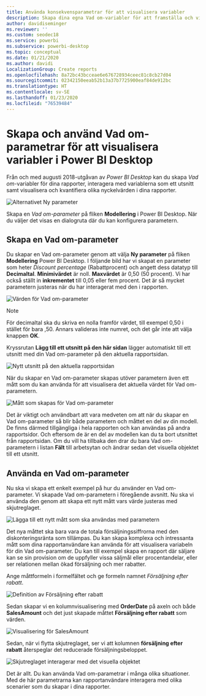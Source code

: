 ```yaml
---
title: Använda konsekvensparametrar för att visualisera variabler
description: Skapa dina egna Vad om-variabler för att framställa och visualisera variabler i Power BI-rapporter
author: davidiseminger
ms.reviewer: ''
ms.custom: seodec18
ms.service: powerbi
ms.subservice: powerbi-desktop
ms.topic: conceptual
ms.date: 01/21/2020
ms.author: davidi
LocalizationGroup: Create reports
ms.openlocfilehash: 8a72bc43bcceae6e676728934ceec81c8cb27d04
ms.sourcegitcommit: 02342150eeab52b13a37b7725900eaf84de912bc
ms.translationtype: HT
ms.contentlocale: sv-SE
ms.lasthandoff: 01/23/2020
ms.locfileid: "76539484"
---
```

# <a name="create-and-use-what-if-parameters-to-visualize-variables-in-power-bi-desktop"></a>Skapa och använd Vad om-parametrar för att visualisera variabler i Power BI Desktop

Från och med augusti 2018-utgåvan av *Power BI Desktop* kan du skapa *Vad om*-variabler för dina rapporter, interagera med variablerna som ett utsnitt samt visualisera och kvantifiera olika nyckelvärden i dina rapporter.

![Alternativet Ny parameter](media/desktop-what-if/what-if_01.png)

Skapa en *Vad om-parameter* på fliken **Modellering** i Power BI Desktop. När du väljer det visas en dialogruta där du kan konfigurera parametern.

## <a name="creating-a-what-if-parameter"></a>Skapa en Vad om-parameter

Du skapar en Vad om-parameter genom att välja **Ny parameter** på fliken **Modellering** Power BI Desktop. I följande bild har vi skapat en parameter som heter *Discount percentage* (Rabattprocent) och angett dess datatyp till **Decimaltal**. **Minimivärdet** är noll. **Maxvärdet** är 0,50 (50 procent). Vi har också ställt in **inkrementet** till 0,05 eller fem procent. Det är så mycket parametern justeras när du har interagerat med den i rapporten.

![Värden för Vad om-parameter](media/desktop-what-if/what-if_02.png)

> [!NOTE]
> För decimaltal ska du skriva en nolla framför värdet, till exempel 0,50 i stället för bara ,50. Annars valideras inte numret, och det går inte att välja knappen **OK**.
> 
> 

Kryssrutan **Lägg till ett utsnitt på den här sidan** lägger automatiskt till ett utsnitt med din Vad om-parameter på den aktuella rapportsidan.

![Nytt utsnitt på den aktuella rapportsidan](media/desktop-what-if/what-if_03.png)

När du skapar en Vad om-parameter skapas utöver parametern även ett mått som du kan använda för att visualisera det aktuella värdet för Vad om-parametern.

![Mått som skapas för Vad om-parameter](media/desktop-what-if/what-if_04.png)

Det är viktigt och användbart att vara medveten om att när du skapar en Vad om-parameter så blir både parametern och måttet en del av din modell. De finns därmed tillgängliga i hela rapporten och kan användas på andra rapportsidor. Och eftersom de är en del av modellen kan du ta bort utsnittet från rapportsidan. Om du vill ha tillbaka den drar du bara Vad om-parametern i listan **Fält** till arbetsytan och ändrar sedan det visuella objektet till ett utsnitt.

## <a name="using-a-what-if-parameter"></a>Använda en Vad om-parameter

Nu ska vi skapa ett enkelt exempel på hur du använder en Vad om-parameter. Vi skapade Vad om-parametern i föregående avsnitt. Nu ska vi använda den genom att skapa ett nytt mått vars värde justeras med skjutreglaget.

![Lägga till ett nytt mått som ska användas med parametern](media/desktop-what-if/what-if_05.png)

Det nya måttet ska bara vara de totala försäljningssiffrorna med den diskonteringsränta som tillämpas. Du kan skapa komplexa och intressanta mått som dina rapportanvändare kan använda för att visualisera variabeln för din Vad om-parameter. Du kan till exempel skapa en rapport där säljare kan se sin provision om de uppfyller vissa säljmål eller procentandelar, eller ser relationen mellan ökad försäljning och mer rabatter.

Ange måttformeln i formelfältet och ge formeln namnet *Försäljning efter rabatt*.

![Definition av Försäljning efter rabatt](media/desktop-what-if/what-if_06.png)

Sedan skapar vi en kolumnvisualisering med **OrderDate** på axeln och både **SalesAmount** och det just skapade måttet **Försäljning efter rabatt** som värden.

![Visualisering för SalesAmount](media/desktop-what-if/what-if_07.png)

Sedan, när vi flytta skjutreglaget, ser vi att kolumnen **försäljning efter rabatt** återspeglar det reducerade försäljningsbeloppet.

![Skjutreglaget interagerar med det visuella objektet](media/desktop-what-if/what-if_08.png)

Det är allt. Du kan använda Vad om-parametrar i många olika situationer. Med de här parametrarna kan rapportanvändare interagera med olika scenarier som du skapar i dina rapporter.
